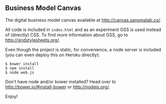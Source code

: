 ## Business Model Canvas

The digital business model canvas available at http://canvas.sanomalab.co/.

All code is included in `index.html` and as an experiment GSS is used instead of (directly) CSS. To find more information about GSS, go to http://gridstylesheets.org/.

Even though the project is static, for convenience, a node server is included (you can even deploy this on Heroku directly):

```
$ bower install
$ npm install
$ node web.js
```

Don't have node and/or bower installed? Head over to http://bower.io/#install-bower or http://nodejs.org/.

Enjoy!
